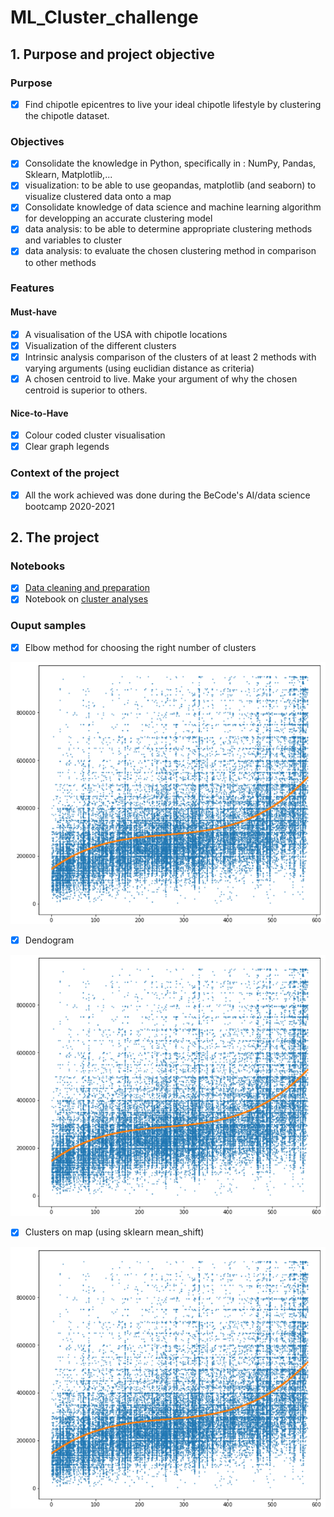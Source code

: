 # ML_Cluster_challenge

## 1. Purpose and project objective 

### Purpose 
- [x] Find chipotle epicentres to live your ideal chipotle lifestyle by clustering the chipotle dataset.

### Objectives 

- [x] Consolidate the knowledge in Python, specifically in : NumPy, Pandas, Sklearn, Matplotlib,...
- [x] visualization: to be able to use geopandas, matplotlib (and seaborn) to visualize clustered data onto a map
- [x] Consolidate knowledge of data science and machine learning algorithm for developping an accurate clustering model
- [x] data analysis: to be able to determine appropriate clustering methods and variables to cluster
- [x] data analysis: to evaluate the chosen clustering method in comparison to other methods

### Features 
#### Must-have 
- [x] A visualisation of the USA with chipotle locations
- [x] Visualization of the different clusters
- [x] Intrinsic analysis comparison of the clusters of at least 2 methods with varying arguments (using euclidian distance as criteria)
- [x] A chosen centroid to live. Make your argument of why the chosen centroid is superior to others.

#### Nice-to-Have
- [x] Colour coded cluster visualisation
- [x] Clear graph legends

### Context of the project 
- [x] All the work achieved was done during the BeCode's AI/data science bootcamp 2020-2021

## 2. The project 

### Notebooks
- [x] [Data cleaning and preparation]()
- [x] Notebook on [cluster analyses]()

### Ouput samples

- [x] Elbow method for choosing the right number of clusters

<p align="center">
    <img src="https://github.com/jcmeunier77/prediction_API/blob/master/img_out/pc%20ranked%20by%20prices.png">
</p>

- [x] Dendogram

<p align="center">
    <img src="https://github.com/jcmeunier77/prediction_API/blob/master/img_out/pc%20ranked%20by%20prices.png">
</p>

- [x] Clusters on map (using sklearn mean_shift)

<p align="center">
    <img src="https://github.com/jcmeunier77/prediction_API/blob/master/img_out/pc%20ranked%20by%20prices.png">
</p>

